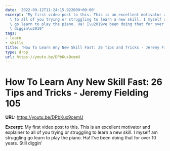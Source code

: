 ```yaml
---
date: '2022-09-12T11:24:15.922000+00:00'
excerpt: "My first video post to this. This is an excellent motivator and explainer\
  \ to all of you trying or struggling to learn a new skill. I myself am struggling\
  \ go learn to play the piano. Ha! I\u2019ve been doing that for over 10 years. Still\
  \ diggin\u2019"
tags:
- learn
- skills
title: 'How To Learn Any New Skill Fast: 26 Tips and Tricks - Jeremy Fielding 105'
type: drop
url: https://youtu.be/DPbKux9cemU
---
```


# How To Learn Any New Skill Fast: 26 Tips and Tricks - Jeremy Fielding 105

**URL:** https://youtu.be/DPbKux9cemU

**Excerpt:** My first video post to this. This is an excellent motivator and explainer to all of you trying or struggling to learn a new skill. I myself am struggling go learn to play the piano. Ha! I’ve been doing that for over 10 years. Still diggin’
